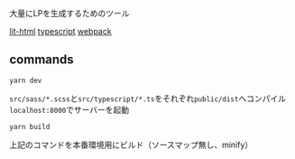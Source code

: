 大量にLPを生成するためのツール

[lit-html](https://lit-html.polymer-jp.org/)
[typescript](https://www.typescriptlang.org/)
[webpack](https://webpack.js.org/)

## commands
```
yarn dev
```
`src/sass/*.scss`と`src/typescript/*.ts`をそれぞれ`public/dist`へコンパイル
`localhost:8000`でサーバーを起動

```
yarn build
```
上記のコマンドを本番環境用にビルド（ソースマップ無し、minify）

